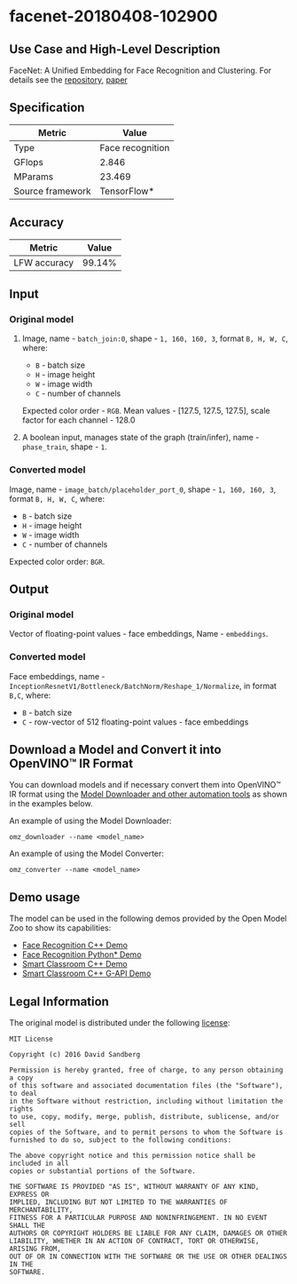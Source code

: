 # facenet-20180408-102900

## Use Case and High-Level Description

FaceNet: A Unified Embedding for Face Recognition and Clustering. For details see the [repository](https://github.com/davidsandberg/facenet/), [paper](https://arxiv.org/abs/1503.03832)

## Specification

| Metric                          | Value                                     |
|---------------------------------|-------------------------------------------|
| Type                            | Face recognition                          |
| GFlops                          | 2.846                                     |
| MParams                         | 23.469                                    |
| Source framework                | TensorFlow\*                              |

## Accuracy

| Metric      | Value |
| ----------- | ----- |
| LFW accuracy| 99.14%|

## Input

### Original model

1. Image, name - `batch_join:0`, shape - `1, 160, 160, 3`, format `B, H, W, C`, where:

    - `B` - batch size
    - `H` - image height
    - `W` - image width
    - `C` - number of channels

   Expected color order - `RGB`.
   Mean values - [127.5, 127.5, 127.5], scale factor for each channel - 128.0

2. A boolean input, manages state of the graph (train/infer), name - `phase_train`, shape - `1`.

### Converted model

Image, name - `image_batch/placeholder_port_0`, shape - `1, 160, 160, 3`, format `B, H, W, C`, where:

- `B` - batch size
- `H` - image height
- `W` - image width
- `C` - number of channels

Expected color order: `BGR`.

## Output

### Original model

Vector of floating-point values - face embeddings, Name - `embeddings`.

### Converted model

Face embeddings, name - `InceptionResnetV1/Bottleneck/BatchNorm/Reshape_1/Normalize`, in format `B,C`, where:

- `B` - batch size
- `C` - row-vector of 512 floating-point values - face embeddings

## Download a Model and Convert it into OpenVINO™ IR Format

You can download models and if necessary convert them into OpenVINO™ IR format using the [Model Downloader and other automation tools](../../../tools/model_tools/README.md) as shown in the examples below.

An example of using the Model Downloader:
```
omz_downloader --name <model_name>
```

An example of using the Model Converter:
```
omz_converter --name <model_name>
```

## Demo usage

The model can be used in the following demos provided by the Open Model Zoo to show its capabilities:

* [Face Recognition C++ Demo](../../../demos/face_recognition_demo/cpp/README.md)
* [Face Recognition Python\* Demo](../../../demos/face_recognition_demo/python/README.md)
* [Smart Classroom C++ Demo](../../../demos/smart_classroom_demo/cpp/README.md)
* [Smart Classroom C++ G-API Demo](../../../demos/smart_classroom_demo/cpp_gapi/README.md)

## Legal Information

The original model is distributed under the following
[license](https://raw.githubusercontent.com/davidsandberg/facenet/master/LICENSE.md):

```
MIT License

Copyright (c) 2016 David Sandberg

Permission is hereby granted, free of charge, to any person obtaining a copy
of this software and associated documentation files (the "Software"), to deal
in the Software without restriction, including without limitation the rights
to use, copy, modify, merge, publish, distribute, sublicense, and/or sell
copies of the Software, and to permit persons to whom the Software is
furnished to do so, subject to the following conditions:

The above copyright notice and this permission notice shall be included in all
copies or substantial portions of the Software.

THE SOFTWARE IS PROVIDED "AS IS", WITHOUT WARRANTY OF ANY KIND, EXPRESS OR
IMPLIED, INCLUDING BUT NOT LIMITED TO THE WARRANTIES OF MERCHANTABILITY,
FITNESS FOR A PARTICULAR PURPOSE AND NONINFRINGEMENT. IN NO EVENT SHALL THE
AUTHORS OR COPYRIGHT HOLDERS BE LIABLE FOR ANY CLAIM, DAMAGES OR OTHER
LIABILITY, WHETHER IN AN ACTION OF CONTRACT, TORT OR OTHERWISE, ARISING FROM,
OUT OF OR IN CONNECTION WITH THE SOFTWARE OR THE USE OR OTHER DEALINGS IN THE
SOFTWARE.
```
